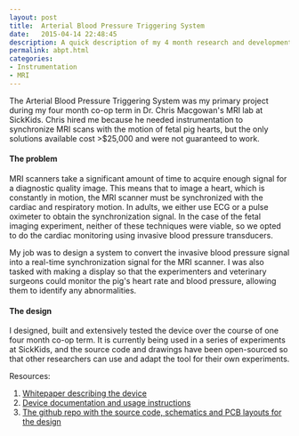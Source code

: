 ```yaml
---
layout: post
title:  Arterial Blood Pressure Triggering System
date:   2015-04-14 22:48:45
description: A quick description of my 4 month research and development project at SickKids Hospital.
permalink: abpt.html
categories:
- Instrumentation
- MRI
---
```


The Arterial Blood Pressure Triggering System was my primary project during my four month co-op term in Dr. Chris Macgowan's MRI lab at SickKids. Chris hired me because he needed instrumentation to synchronize MRI scans with the motion of fetal pig hearts, but the only solutions available cost >$25,000 and were not guaranteed to work.

#### The problem

MRI scanners take a significant amount of time to acquire enough signal for a diagnostic quality image. This means that to image a heart, which is constantly in motion, the MRI scanner must be synchronized with the cardiac and respiratory motion. In adults, we either use ECG or a pulse oximeter to obtain the synchronization signal. In the case of the fetal imaging experiment, neither of these techniques were viable, so we opted to do the cardiac monitoring using invasive blood pressure transducers. 

My job was to design a system to convert the invasive blood pressure signal into a real-time synchronization signal for the MRI scanner. I was also tasked with making a display so that the experimenters and veterinary surgeons could monitor the pig's heart rate and blood pressure, allowing them to identify any abnormalities.

#### The design

I designed, built and extensively tested the device over the course of one four month co-op term. It is currently being used in a series of experiments at SickKids, and the source code and drawings have been open-sourced so that other researchers can use and adapt the tool for their own experiments.

Resources:

1. <a href="{{ '/assets/jabradsh-SYDEWRPT300.pdf' | prepend: site.baseurl | prepend: site.url }}">Whitepaper describing the device</a>
2. [Device documentation and usage instructions](http://joshbradshaw.ca/Arterial-BP-MRI-Triggering-Unit/)
3. [The github repo with the source code, schematics and PCB layouts for the design](https://github.com/JoshBradshaw/Arterial-BP-MRI-Triggering-Unit)